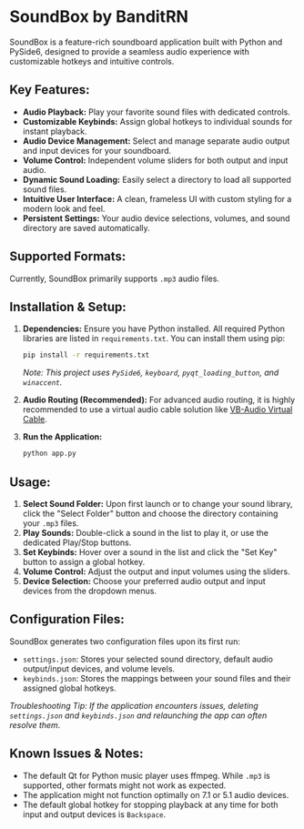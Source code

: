 # SoundBox by BanditRN

SoundBox is a feature-rich soundboard application built with Python and PySide6, designed to provide a seamless audio experience with customizable hotkeys and intuitive controls.

## Key Features:

*   **Audio Playback:** Play your favorite sound files with dedicated controls.
*   **Customizable Keybinds:** Assign global hotkeys to individual sounds for instant playback.
*   **Audio Device Management:** Select and manage separate audio output and input devices for your soundboard.
*   **Volume Control:** Independent volume sliders for both output and input audio.
*   **Dynamic Sound Loading:** Easily select a directory to load all supported sound files.
*   **Intuitive User Interface:** A clean, frameless UI with custom styling for a modern look and feel.
*   **Persistent Settings:** Your audio device selections, volumes, and sound directory are saved automatically.

## Supported Formats:

Currently, SoundBox primarily supports `.mp3` audio files.

## Installation & Setup:

1.  **Dependencies:** Ensure you have Python installed. All required Python libraries are listed in `requirements.txt`. You can install them using pip:
    ```bash
    pip install -r requirements.txt
    ```
    *Note: This project uses `PySide6`, `keyboard`, `pyqt_loading_button`, and `winaccent`.*

2.  **Audio Routing (Recommended):** For advanced audio routing, it is highly recommended to use a virtual audio cable solution like [VB-Audio Virtual Cable](https://vb-audio.com/Cable/).

3.  **Run the Application:**
    ```bash
    python app.py
    ```

## Usage:

1.  **Select Sound Folder:** Upon first launch or to change your sound library, click the "Select Folder" button and choose the directory containing your `.mp3` files.
2.  **Play Sounds:** Double-click a sound in the list to play it, or use the dedicated Play/Stop buttons.
3.  **Set Keybinds:** Hover over a sound in the list and click the "Set Key" button to assign a global hotkey.
4.  **Volume Control:** Adjust the output and input volumes using the sliders.
5.  **Device Selection:** Choose your preferred audio output and input devices from the dropdown menus.

## Configuration Files:

SoundBox generates two configuration files upon its first run:

*   `settings.json`: Stores your selected sound directory, default audio output/input devices, and volume levels.
*   `keybinds.json`: Stores the mappings between your sound files and their assigned global hotkeys.

*Troubleshooting Tip: If the application encounters issues, deleting `settings.json` and `keybinds.json` and relaunching the app can often resolve them.*

## Known Issues & Notes:

*   The default Qt for Python music player uses ffmpeg. While `.mp3` is supported, other formats might not work as expected.
*   The application might not function optimally on 7.1 or 5.1 audio devices.
*   The default global hotkey for stopping playback at any time for both input and output devices is `Backspace`.